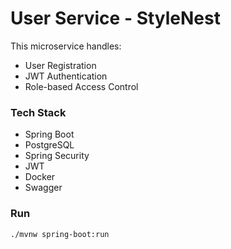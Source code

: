 # User Service - StyleNest

This microservice handles:

- User Registration
- JWT Authentication
- Role-based Access Control

### Tech Stack

- Spring Boot
- PostgreSQL
- Spring Security
- JWT
- Docker
- Swagger

### Run

```bash
./mvnw spring-boot:run
```

